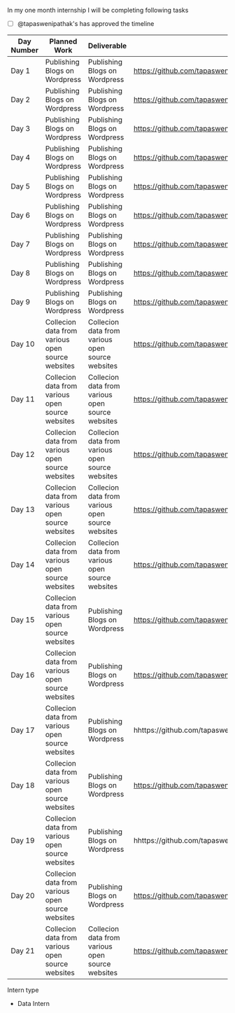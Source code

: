 In my one month internship I will be completing following tasks

- [ ] @tapaswenipathak's has approved the timeline


| Day Number  |  Planned Work | Deliverable | Ticket | Intern Type |
|---|---|---|---|---|
| Day 1 | Publishing Blogs on Wordpress | Publishing Blogs on Wordpress | https://github.com/tapaswenipathak/Internship/issues/61 |Open Source Intern|
| Day 2 | Publishing Blogs on Wordpress | Publishing Blogs on Wordpress | https://github.com/tapaswenipathak/Internship/issues/61 |Open Source Intern|
| Day 3 | Publishing Blogs on Wordpress | Publishing Blogs on Wordpress | https://github.com/tapaswenipathak/Internship/issues/61 |Open Source Intern|
| Day 4 | Publishing Blogs on Wordpress | Publishing Blogs on Wordpress | https://github.com/tapaswenipathak/Internship/issues/61 |Open Source Intern|
| Day 5 | Publishing Blogs on Wordpress | Publishing Blogs on Wordpress | https://github.com/tapaswenipathak/Internship/issues/61 |Open Source Intern|
| Day 6 | Publishing Blogs on Wordpress | Publishing Blogs on Wordpress | https://github.com/tapaswenipathak/Internship/issues/61 |Open Source Intern|
| Day 7 | Publishing Blogs on Wordpress | Publishing Blogs on Wordpress | https://github.com/tapaswenipathak/Internship/issues/61 |Open Source Intern|
| Day 8 | Publishing Blogs on Wordpress | Publishing Blogs on Wordpress | https://github.com/tapaswenipathak/Internship/issues/61 |Open Source Intern|
| Day 9 | Publishing Blogs on Wordpress | Publishing Blogs on Wordpress | https://github.com/tapaswenipathak/Internship/issues/61 |Open Source Intern|
| Day 10 | Collecion data from various open source websites | Collecion data from various open source websites | https://github.com/tapaswenipathak/Internship/issues/61 |Open Source Intern|
| Day 11 | Collecion data from various open source websites | Collecion data from various open source websites | https://github.com/tapaswenipathak/Internship/issues/61 |Open Source Intern|
| Day 12 | Collecion data from various open source websites | Collecion data from various open source websites | https://github.com/tapaswenipathak/Internship/issues/61 |Open Source Intern|
| Day 13 | Collecion data from various open source websites | Collecion data from various open source websites | https://github.com/tapaswenipathak/Internship/issues/61 |Open Source Intern|
| Day 14 | Collecion data from various open source websites | Collecion data from various open source websites | https://github.com/tapaswenipathak/Internship/issues/61 |Open Source Intern|
| Day 15 | Collecion data from various open source websites | Publishing Blogs on Wordpress | https://github.com/tapaswenipathak/TheLesserNumber/issues |Open Source Intern|
| Day 16 | Collecion data from various open source websites | Publishing Blogs on Wordpress | https://github.com/tapaswenipathak/TheLesserNumber/issues |Open Source Intern|
| Day 17 | Collecion data from various open source websites | Publishing Blogs on Wordpress | hhttps://github.com/tapaswenipathak/TheLesserNumber/issues |Open Source Intern|
| Day 18 | Collecion data from various open source websites | Publishing Blogs on Wordpress | https://github.com/tapaswenipathak/TheLesserNumber/issues |Open Source Intern|
| Day 19 | Collecion data from various open source websites | Publishing Blogs on Wordpress | hhttps://github.com/tapaswenipathak/TheLesserNumber/issues |Open Source Intern|
| Day 20 | Collecion data from various open source websites | Publishing Blogs on Wordpress | https://github.com/tapaswenipathak/TheLesserNumber/issues |Open Source Intern|
| Day 21 | Collecion data from various open source websites | Collecion data from various open source websites | https://github.com/tapaswenipathak/Internship/issues/61 |Open Source Intern|



Intern type

- Data Intern
